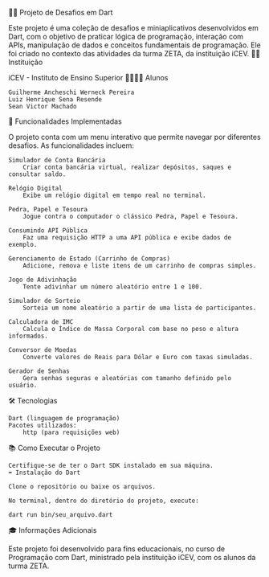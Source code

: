 🧑‍💻 Projeto de Desafios em Dart

Este projeto é uma coleção de desafios e miniaplicativos desenvolvidos em Dart, com o objetivo de praticar lógica de programação, interação com APIs, manipulação de dados e conceitos fundamentais de programação. Ele foi criado no contexto das atividades da turma ZETA, da instituição iCEV.
👨‍🏫 Instituição

iCEV - Instituto de Ensino Superior
👨‍👩‍👦‍👦 Alunos

    Guilherme Ancheschi Werneck Pereira
    Luiz Henrique Sena Resende
    Sean Victor Machado

🚀 Funcionalidades Implementadas

O projeto conta com um menu interativo que permite navegar por diferentes desafios. As funcionalidades incluem:

    Simulador de Conta Bancária
        Criar conta bancária virtual, realizar depósitos, saques e consultar saldo.

    Relógio Digital
        Exibe um relógio digital em tempo real no terminal.

    Pedra, Papel e Tesoura
        Jogue contra o computador o clássico Pedra, Papel e Tesoura.

    Consumindo API Pública
        Faz uma requisição HTTP a uma API pública e exibe dados de exemplo.

    Gerenciamento de Estado (Carrinho de Compras)
        Adicione, remova e liste itens de um carrinho de compras simples.

    Jogo de Adivinhação
        Tente adivinhar um número aleatório entre 1 e 100.

    Simulador de Sorteio
        Sorteia um nome aleatório a partir de uma lista de participantes.

    Calculadora de IMC
        Calcula o Índice de Massa Corporal com base no peso e altura informados.

    Conversor de Moedas
        Converte valores de Reais para Dólar e Euro com taxas simuladas.

    Gerador de Senhas
        Gera senhas seguras e aleatórias com tamanho definido pelo usuário.

🛠️ Tecnologias

    Dart (linguagem de programação)
    Pacotes utilizados:
        http (para requisições web)

📚 Como Executar o Projeto

    Certifique-se de ter o Dart SDK instalado em sua máquina.
    ➡️ Instalação do Dart

    Clone o repositório ou baixe os arquivos.

    No terminal, dentro do diretório do projeto, execute:

    dart run bin/seu_arquivo.dart

🎓 Informações Adicionais

Este projeto foi desenvolvido para fins educacionais, no curso de Programação com Dart, ministrado pela instituição iCEV, com os alunos da turma ZETA.
